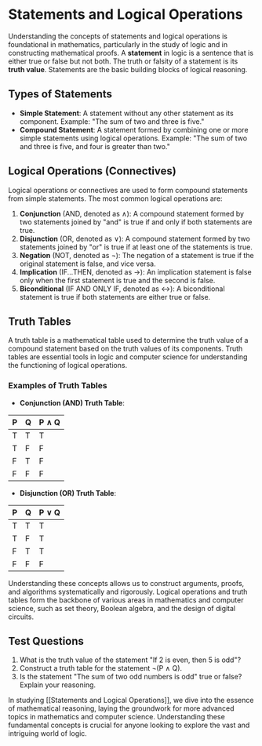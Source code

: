 # Statements and Logical Operations

Understanding the concepts of statements and logical operations is foundational in mathematics, particularly in the study of logic and in constructing mathematical proofs. A **statement** in logic is a sentence that is either true or false but not both. The truth or falsity of a statement is its **truth value**. Statements are the basic building blocks of logical reasoning.

## Types of Statements

- **Simple Statement**: A statement without any other statement as its component. Example: "The sum of two and three is five."
- **Compound Statement**: A statement formed by combining one or more simple statements using logical operations. Example: "The sum of two and three is five, and four is greater than two."

## Logical Operations (Connectives)

Logical operations or connectives are used to form compound statements from simple statements. The most common logical operations are:

1. **Conjunction** (AND, denoted as ∧): A compound statement formed by two statements joined by "and" is true if and only if both statements are true.
2. **Disjunction** (OR, denoted as ∨): A compound statement formed by two statements joined by "or" is true if at least one of the statements is true.
3. **Negation** (NOT, denoted as ¬): The negation of a statement is true if the original statement is false, and vice versa.
4. **Implication** (IF...THEN, denoted as →): An implication statement is false only when the first statement is true and the second is false.
5. **Biconditional** (IF AND ONLY IF, denoted as ↔): A biconditional statement is true if both statements are either true or false.

## Truth Tables

A truth table is a mathematical table used to determine the truth value of a compound statement based on the truth values of its components. Truth tables are essential tools in logic and computer science for understanding the functioning of logical operations.

### Examples of Truth Tables

- **Conjunction (AND) Truth Table**:

| P | Q | P ∧ Q |
|---|---|-------|
| T | T | T     |
| T | F | F     |
| F | T | F     |
| F | F | F     |

- **Disjunction (OR) Truth Table**:

| P | Q | P ∨ Q |
|---|---|-------|
| T | T | T     |
| T | F | T     |
| F | T | T     |
| F | F | F     |

Understanding these concepts allows us to construct arguments, proofs, and algorithms systematically and rigorously. Logical operations and truth tables form the backbone of various areas in mathematics and computer science, such as set theory, Boolean algebra, and the design of digital circuits.

## Test Questions

1. What is the truth value of the statement "If 2 is even, then 5 is odd"?
2. Construct a truth table for the statement ¬(P ∧ Q).
3. Is the statement "The sum of two odd numbers is odd" true or false? Explain your reasoning.

In studying [[Statements and Logical Operations]], we dive into the essence of mathematical reasoning, laying the groundwork for more advanced topics in mathematics and computer science. Understanding these fundamental concepts is crucial for anyone looking to explore the vast and intriguing world of logic.